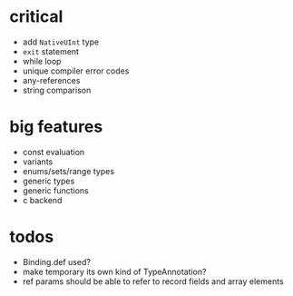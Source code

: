 # critical

* add `NativeUInt` type
* `exit` statement
* while loop
* unique compiler error codes
* any-references
* string comparison

# big features

* const evaluation
* variants
* enums/sets/range types
* generic types
* generic functions
* c backend

# todos

* Binding.def used? 
* make temporary its own kind of TypeAnnotation?
* ref params should be able to refer to record fields and array elements
